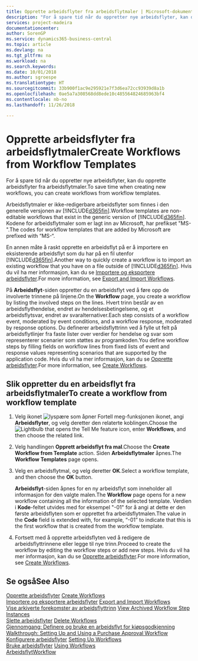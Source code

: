 ```yaml
---
title: Opprette arbeidsflyter fra arbeidsflytmaler | Microsoft-dokumentasjon
description: "For å spare tid når du oppretter nye arbeidsflyter, kan du opprette arbeidsflyter fra arbeidsflytmaler."
services: project-madeira
documentationcenter: 
author: SorenGP
ms.service: dynamics365-business-central
ms.topic: article
ms.devlang: na
ms.tgt_pltfrm: na
ms.workload: na
ms.search.keywords: 
ms.date: 10/01/2018
ms.author: sgroespe
ms.translationtype: HT
ms.sourcegitcommit: 33b900f1ac9e295921e7f3d6ea72cc93939d8a1b
ms.openlocfilehash: 0ae5a7a308568dd8ede10c485564824685963bf4
ms.contentlocale: nb-no
ms.lasthandoff: 11/26/2018

---
```

# <a name="create-workflows-from-workflow-templates"></a><span data-ttu-id="21fbe-103">Opprette arbeidsflyter fra arbeidsflytmaler</span><span class="sxs-lookup"><span data-stu-id="21fbe-103">Create Workflows from Workflow Templates</span></span>
<span data-ttu-id="21fbe-104">For å spare tid når du oppretter nye arbeidsflyter, kan du opprette arbeidsflyter fra arbeidsflytmaler.</span><span class="sxs-lookup"><span data-stu-id="21fbe-104">To save time when creating new workflows, you can create workflows from workflow templates.</span></span>  

 <span data-ttu-id="21fbe-105">Arbeidsflytmaler er ikke-redigerbare arbeidsflyter som finnes i den generelle versjonen av [!INCLUDE[d365fin](includes/d365fin_md.md)].</span><span class="sxs-lookup"><span data-stu-id="21fbe-105">Workflow templates are non-editable workflows that exist in the generic version of [!INCLUDE[d365fin](includes/d365fin_md.md)].</span></span> <span data-ttu-id="21fbe-106">Kodene for arbeidsflytmaler som er lagt inn av Microsoft, har prefikset "MS-".</span><span class="sxs-lookup"><span data-stu-id="21fbe-106">The codes for workflow templates that are added by Microsoft are prefixed with “MS-“.</span></span>  

 <span data-ttu-id="21fbe-107">En annen måte å raskt opprette en arbeidsflyt på er å importere en eksisterende arbeidsflyt som du har på en fil utenfor [!INCLUDE[d365fin](includes/d365fin_md.md)].</span><span class="sxs-lookup"><span data-stu-id="21fbe-107">Another way to quickly create a workflow is to import an existing workflow that you have on a file outside of [!INCLUDE[d365fin](includes/d365fin_md.md)].</span></span> <span data-ttu-id="21fbe-108">Hvis du vil ha mer informasjon, kan du se [Importere og eksportere arbeidsflyter](across-how-to-export-and-import-workflows.md).</span><span class="sxs-lookup"><span data-stu-id="21fbe-108">For more information, see [Export and Import Workflows](across-how-to-export-and-import-workflows.md).</span></span>  

<span data-ttu-id="21fbe-109">På **Arbeidsflyt**-siden oppretter du en arbeidsflyt ved å føre opp de involverte trinnene på linjene.</span><span class="sxs-lookup"><span data-stu-id="21fbe-109">On the **Workflow** page, you create a workflow by listing the involved steps on the lines.</span></span> <span data-ttu-id="21fbe-110">Hvert trinn består av en arbeidsflythendelse, endret av hendelsesbetingelsene, og et arbeidsflytsvar, endret av svaralternativer.</span><span class="sxs-lookup"><span data-stu-id="21fbe-110">Each step consists of a workflow event, moderated by event conditions, and a workflow response, moderated by response options.</span></span> <span data-ttu-id="21fbe-111">Du definerer arbeidsflyttrinn ved å fylle ut felt på arbeidsflytlinjer fra faste lister over verdier for hendelse og svar som representerer scenarier som støttes av programkoden.</span><span class="sxs-lookup"><span data-stu-id="21fbe-111">You define workflow steps by filling fields on workflow lines from fixed lists of event and response values representing scenarios that are supported by the application code.</span></span> <span data-ttu-id="21fbe-112">Hvis du vil ha mer informasjon, kan du se [Opprette arbeidsflyter](across-how-to-create-workflows.md).</span><span class="sxs-lookup"><span data-stu-id="21fbe-112">For more information, see [Create Workflows](across-how-to-create-workflows.md).</span></span>  

## <a name="to-create-a-workflow-from-workflow-template"></a><span data-ttu-id="21fbe-113">Slik oppretter du en arbeidsflyt fra arbeidsflytmaler</span><span class="sxs-lookup"><span data-stu-id="21fbe-113">To create a workflow from workflow template</span></span>  
1.  <span data-ttu-id="21fbe-114">Velg ikonet ![lyspære som åpner Fortell meg-funksjonen](media/ui-search/search_small.png "Fortell hva du vil gjøre") ikonet, angi **Arbeidsflyter**, og velg deretter den relaterte koblingen.</span><span class="sxs-lookup"><span data-stu-id="21fbe-114">Choose the ![Lightbulb that opens the Tell Me feature](media/ui-search/search_small.png "Tell me what you want to do") icon, enter **Workflows**, and then choose the related link.</span></span>  
2.  <span data-ttu-id="21fbe-115">Velg handlingen **Opprett arbeidsflyt fra mal**.</span><span class="sxs-lookup"><span data-stu-id="21fbe-115">Choose the **Create Workflow from Template** action.</span></span> <span data-ttu-id="21fbe-116">Siden **Arbeidsflytmaler** åpnes.</span><span class="sxs-lookup"><span data-stu-id="21fbe-116">The **Workflow Templates** page opens.</span></span>  
3.  <span data-ttu-id="21fbe-117">Velg en arbeidsflytmal, og velg deretter **OK**.</span><span class="sxs-lookup"><span data-stu-id="21fbe-117">Select a workflow template, and then choose the **OK** button.</span></span>  

     <span data-ttu-id="21fbe-118">**Arbeidsflyt**-siden åpnes for en ny arbeidsflyt som inneholder all informasjon for den valgte malen.</span><span class="sxs-lookup"><span data-stu-id="21fbe-118">The **Workflow** page opens for a new workflow containing all the information of the selected template.</span></span> <span data-ttu-id="21fbe-119">Verdien i **Kode**-feltet utvides med for eksempel "-01" for å angi at dette er den første arbeidsflyten som er opprettet fra arbeidsflytmalen.</span><span class="sxs-lookup"><span data-stu-id="21fbe-119">The value in the **Code** field is extended with, for example, “-01” to indicate that this is the first workflow that is created from the workflow template.</span></span>  
4.  <span data-ttu-id="21fbe-120">Fortsett med å opprette arbeidsflyten ved å redigere de arbeidsflyttrinnene eller legge til nye trinn.</span><span class="sxs-lookup"><span data-stu-id="21fbe-120">Proceed to create the workflow by editing the workflow steps or add new steps.</span></span> <span data-ttu-id="21fbe-121">Hvis du vil ha mer informasjon, kan du se [Opprette arbeidsflyter](across-how-to-create-workflows.md).</span><span class="sxs-lookup"><span data-stu-id="21fbe-121">For more information, see [Create Workflows](across-how-to-create-workflows.md).</span></span>  

## <a name="see-also"></a><span data-ttu-id="21fbe-122">Se også</span><span class="sxs-lookup"><span data-stu-id="21fbe-122">See Also</span></span>  
 <span data-ttu-id="21fbe-123">[Opprette arbeidsflyter](across-how-to-create-workflows.md) </span><span class="sxs-lookup"><span data-stu-id="21fbe-123">[Create Workflows](across-how-to-create-workflows.md) </span></span>  
 <span data-ttu-id="21fbe-124">[Importere og eksportere arbeidsflyter](across-how-to-export-and-import-workflows.md) </span><span class="sxs-lookup"><span data-stu-id="21fbe-124">[Export and Import Workflows](across-how-to-export-and-import-workflows.md) </span></span>  
 <span data-ttu-id="21fbe-125">[Vise arkiverte forekomster av arbeidsflyttrinn](across-how-to-view-archived-workflow-step-instances.md) </span><span class="sxs-lookup"><span data-stu-id="21fbe-125">[View Archived Workflow Step Instances](across-how-to-view-archived-workflow-step-instances.md) </span></span>  
 <span data-ttu-id="21fbe-126">[Slette arbeidsflyter](across-how-to-delete-workflows.md) </span><span class="sxs-lookup"><span data-stu-id="21fbe-126">[Delete Workflows](across-how-to-delete-workflows.md) </span></span>  
 <span data-ttu-id="21fbe-127">[Gjennomgang: Definere og bruke en arbeidsflyt for kjøpsgodkjenning](walkthrough-setting-up-and-using-a-purchase-approval-workflow.md) </span><span class="sxs-lookup"><span data-stu-id="21fbe-127">[Walkthrough: Setting Up and Using a Purchase Approval Workflow](walkthrough-setting-up-and-using-a-purchase-approval-workflow.md) </span></span>  
 <span data-ttu-id="21fbe-128">[Konfigurere arbeidsflyter](across-set-up-workflows.md) </span><span class="sxs-lookup"><span data-stu-id="21fbe-128">[Setting Up Workflows](across-set-up-workflows.md) </span></span>  
 <span data-ttu-id="21fbe-129">[Bruke arbeidsflyter](across-use-workflows.md) </span><span class="sxs-lookup"><span data-stu-id="21fbe-129">[Using Workflows](across-use-workflows.md) </span></span>  
 [<span data-ttu-id="21fbe-130">Arbeidsflyt</span><span class="sxs-lookup"><span data-stu-id="21fbe-130">Workflow</span></span>](across-workflow.md)   


